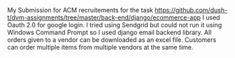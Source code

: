 My Submission for ACM recruitements for the task https://github.com/dush-t/dvm-assignments/tree/master/back-end/django/ecommerce-app I used Oauth 2.0 for google login. I tried using Sendgrid but could not run it using Windows Command Prompt so I used django email backend library. All orders given to a vendor can be downloaded as an excel file. Customers can order multiple items from multiple vendors at the same time.